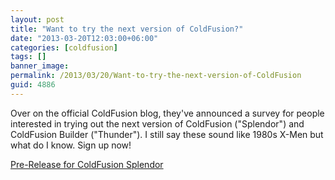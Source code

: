 ```yaml
---
layout: post
title: "Want to try the next version of ColdFusion?"
date: "2013-03-20T12:03:00+06:00"
categories: [coldfusion]
tags: []
banner_image: 
permalink: /2013/03/20/Want-to-try-the-next-version-of-ColdFusion
guid: 4886
---
```


Over on the official ColdFusion blog, they've announced a survey for people interested in trying out the next version of ColdFusion ("Splendor") and ColdFusion Builder ("Thunder"). I still say these sound like 1980s X-Men but what do I know. Sign up now!

<a href="http://blogs.coldfusion.com/post.cfm/pre-release-for-coldfusion-splendor">Pre-Release for ColdFusion Splendor</a>